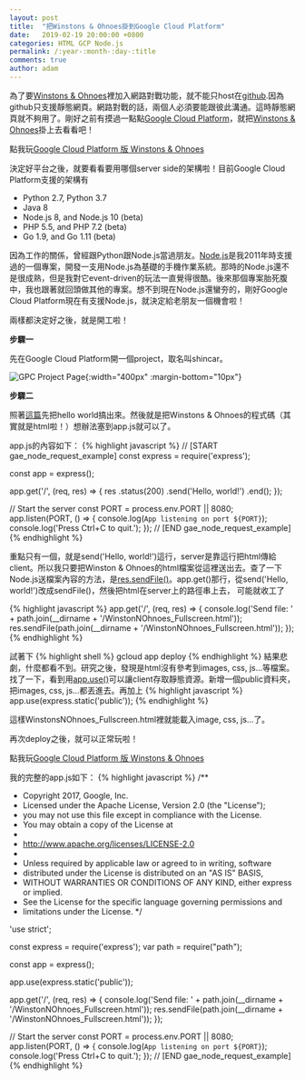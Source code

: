 ```yaml
---
layout: post
title:  "把Winstons & Ohnoes掛到Google Cloud Platform"
date:   2019-02-19 20:00:00 +0800
categories: HTML GCP Node.js
permalink: /:year-:month-:day-:title
comments: true
author: adam
---
```

為了要[Winstons & Ohnoes][winstons-and-ohnoes]裡加入網路對戰功能，就不能只host在[github][github].因為github只支援靜態網頁。網路對戰的話，兩個人必須要能跟彼此溝通。這時靜態網頁就不夠用了。剛好之前有摸過一點點[Google Cloud Platform][google-cloud-platform]，就把[Winstons & Ohnoes][winstons-and-ohnoes]掛上去看看吧！

點我玩[Google Cloud Platform 版 Winstons & Ohnoes][gpc-winstons-and-ohnoes]

決定好平台之後，就要看看要用哪個server side的架構啦！目前Google Cloud Platform支援的架構有
- Python 2.7, Python 3.7
- Java 8
- Node.js 8, and Node.js 10 (beta)
- PHP 5.5, and PHP 7.2 (beta)
- Go 1.9, and Go 1.11 (beta)

因為工作的關係，曾經跟Python跟Node.js當過朋友。[Node.js][node.js]是我2011年時支援過的一個專案，開發一支用Node.js為基礎的手機作業系統。那時的Node.js還不是很成熟，但是我對它event-driven的玩法一直覺得很酷。後來那個專案胎死腹中，我也跟著就回頭做其他的專案。想不到現在Node.js還蠻夯的，剛好Google Cloud Platform現在有支援Node.js，就決定給老朋友一個機會啦！

兩樣都決定好之後，就是開工啦！

**步驟一**

先在Google Cloud Platform開一個project，取名叫shincar。

![GPC Project Page]({{site.baseurl}}/images/create-project-in-gcp.png){:width="400px" :margin-bottom="10px"}

**步驟二**

照著[這篇][gpc-nodejs-quickstart]先把hello world搞出來。然後就是把Winstons & Ohnoes的程式碼（其實就是html啦！）想辦法塞到app.js就可以了。

app.js的內容如下：
{% highlight javascript %}
// [START gae_node_request_example]
const express = require('express');

const app = express();

app.get('/', (req, res) => {
  res
    .status(200)
    .send('Hello, world!')
    .end();
});

// Start the server
const PORT = process.env.PORT || 8080;
app.listen(PORT, () => {
  console.log(`App listening on port ${PORT}`);
  console.log('Press Ctrl+C to quit.');
});
// [END gae_node_request_example]
{% endhighlight %}

重點只有一個，就是send('Hello, world!')這行，server是靠這行把html傳給client。所以我只要把Winston & Ohnoes的html檔案從這裡送出去。查了一下Node.js送檔案內容的方法，是[res.sendFile()][response-send-file]。app.get()那行，從send('Hello, world!')改成sendFile()，然後把html在server上的路徑串上去， 可能就收工了

{% highlight javascript %}
app.get('/', (req, res) => {
  console.log('Send file: ' + path.join(__dirname + '/WinstonNOhnoes_Fullscreen.html'));
  res.sendFile(path.join(__dirname + '/WinstonNOhnoes_Fullscreen.html'));
});
{% endhighlight %}

試著下
{% highlight shell %}
gcloud app deploy
{% endhighlight %}
結果悲劇，什麼都看不到。研究之後，發現是html沒有參考到images, css, js...等檔案。找了一下，看到用[app.use()][app-use]可以讓client存取靜態資源。新增一個public資料夾，把images, css, js...都丟進去。再加上
{% highlight javascript %}
app.use(express.static('public'));
{% endhighlight %}

這樣WinstonsNOhnoes_Fullscreen.html裡就能載入image, css, js...了。

再次deploy之後，就可以正常玩啦！

點我玩[Google Cloud Platform 版 Winstons & Ohnoes][gpc-winstons-and-ohnoes]

我的完整的app.js如下：
{% highlight javascript %}
/**
 * Copyright 2017, Google, Inc.
 * Licensed under the Apache License, Version 2.0 (the "License");
 * you may not use this file except in compliance with the License.
 * You may obtain a copy of the License at
 *
 *    http://www.apache.org/licenses/LICENSE-2.0
 *
 * Unless required by applicable law or agreed to in writing, software
 * distributed under the License is distributed on an "AS IS" BASIS,
 * WITHOUT WARRANTIES OR CONDITIONS OF ANY KIND, either express or implied.
 * See the License for the specific language governing permissions and
 * limitations under the License.
 */

'use strict';

const express = require('express');
var path = require("path");

const app = express();

app.use(express.static('public'));

app.get('/', (req, res) => {
  console.log('Send file: ' + path.join(__dirname + '/WinstonNOhnoes_Fullscreen.html'));
  res.sendFile(path.join(__dirname + '/WinstonNOhnoes_Fullscreen.html'));
});

// Start the server
const PORT = process.env.PORT || 8080;
app.listen(PORT, () => {
  console.log(`App listening on port ${PORT}`);
  console.log('Press Ctrl+C to quit.');
});
// [END gae_node_request_example]
{% endhighlight %}

[winstons-and-ohnoes]: https://shincar.github.io/games/WinstonNOhnoes.html
[github]: https://github.com/
[google-cloud-platform]: https://cloud.google.com
[node.js]: https://nodejs.org/
[gpc-nodejs-quickstart]: https://cloud.google.com/appengine/docs/standard/nodejs/quickstart
[response-send-file]: http://expressjs.com/en/api.html#res.sendFile
[app-use]: http://expressjs.com/en/api.html#app.use
[gpc-winstons-and-ohnoes]: https://20190221t154429-dot-shincar.appspot.com/
